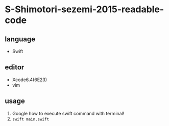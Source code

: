 # S-Shimotori-sezemi-2015-readable-code

## language
* Swift

## editor
* Xcode6.4(6E23)
* vim

## usage
1. Google how to execute swift command with terminal!
2. ```swift main.swift```
